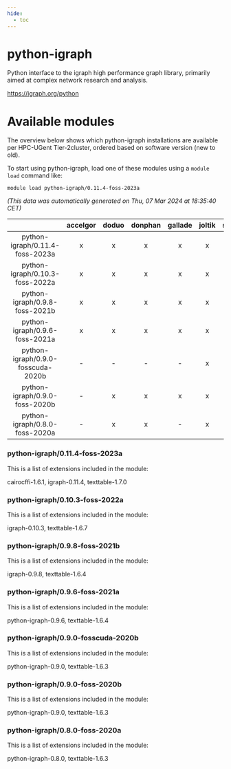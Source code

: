 ```yaml
---
hide:
  - toc
---
```


python-igraph
=============


Python interface to the igraph high performance graph library, primarily aimed at complex network research and analysis.

https://igraph.org/python
# Available modules


The overview below shows which python-igraph installations are available per HPC-UGent Tier-2cluster, ordered based on software version (new to old).

To start using python-igraph, load one of these modules using a `module load` command like:

```shell
module load python-igraph/0.11.4-foss-2023a
```

*(This data was automatically generated on Thu, 07 Mar 2024 at 18:35:40 CET)*  

| |accelgor|doduo|donphan|gallade|joltik|skitty|
| :---: | :---: | :---: | :---: | :---: | :---: | :---: |
|python-igraph/0.11.4-foss-2023a|x|x|x|x|x|x|
|python-igraph/0.10.3-foss-2022a|x|x|x|x|x|x|
|python-igraph/0.9.8-foss-2021b|x|x|x|x|x|x|
|python-igraph/0.9.6-foss-2021a|x|x|x|x|x|x|
|python-igraph/0.9.0-fosscuda-2020b|-|-|-|-|x|-|
|python-igraph/0.9.0-foss-2020b|-|x|x|x|x|x|
|python-igraph/0.8.0-foss-2020a|-|x|x|-|x|x|


### python-igraph/0.11.4-foss-2023a

This is a list of extensions included in the module:

cairocffi-1.6.1, igraph-0.11.4, texttable-1.7.0

### python-igraph/0.10.3-foss-2022a

This is a list of extensions included in the module:

igraph-0.10.3, texttable-1.6.7

### python-igraph/0.9.8-foss-2021b

This is a list of extensions included in the module:

igraph-0.9.8, texttable-1.6.4

### python-igraph/0.9.6-foss-2021a

This is a list of extensions included in the module:

python-igraph-0.9.6, texttable-1.6.4

### python-igraph/0.9.0-fosscuda-2020b

This is a list of extensions included in the module:

python-igraph-0.9.0, texttable-1.6.3

### python-igraph/0.9.0-foss-2020b

This is a list of extensions included in the module:

python-igraph-0.9.0, texttable-1.6.3

### python-igraph/0.8.0-foss-2020a

This is a list of extensions included in the module:

python-igraph-0.8.0, texttable-1.6.3